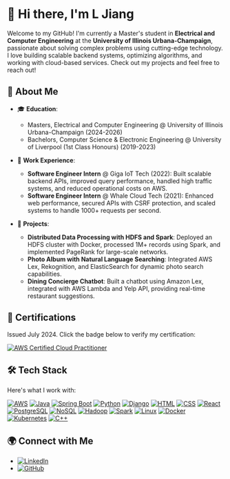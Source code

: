 # 👋 Hi there, I'm L Jiang

Welcome to my GitHub! I'm currently a Master's student in **Electrical and Computer Engineering** at the **University of Illinois Urbana-Champaign**, passionate about solving complex problems using cutting-edge technology. I love building scalable backend systems, optimizing algorithms, and working with cloud-based services. Check out my projects and feel free to reach out!

## 🚀 About Me

- 🎓 **Education**:  
  - Masters, Electrical and Computer Engineering @ University of Illinois Urbana-Champaign (2024-2026)  
  - Bachelors, Computer Science & Electronic Engineering @ University of Liverpool (1st Class Honours) (2019-2023)

- 💼 **Work Experience**:  
  - **Software Engineer Intern** @ Giga IoT Tech (2022): Built scalable backend APIs, improved query performance, handled high traffic systems, and reduced operational costs on AWS.  
  - **Software Engineer Intern** @ Whale Cloud Tech (2021): Enhanced web performance, secured APIs with CSRF protection, and scaled systems to handle 1000+ requests per second.

- 🌟 **Projects**:  
  - **Distributed Data Processing with HDFS and Spark**: Deployed an HDFS cluster with Docker, processed 1M+ records using Spark, and implemented PageRank for large-scale networks.  
  - **Photo Album with Natural Language Searching**: Integrated AWS Lex, Rekognition, and ElasticSearch for dynamic photo search capabilities.  
  - **Dining Concierge Chatbot**: Built a chatbot using Amazon Lex, integrated with AWS Lambda and Yelp API, providing real-time restaurant suggestions.


## 📜 Certifications

Issued July 2024. Click the badge below to verify my certification:

[![AWS Certified Cloud Practitioner](https://img.shields.io/badge/AWS_Cloud_Practitioner-FF9900?style=for-the-badge&logo=amazon-aws&logoColor=white)](https://www.credly.com/badges/9c016888-7926-42bc-9459-8d4a4b273244/linked_in_profile)


## 🛠️ Tech Stack

Here's what I work with:

[![AWS](https://img.shields.io/badge/AWS-232F3E?style=for-the-badge&logo=amazon-aws&logoColor=white)](https://aws.amazon.com)
[![Java](https://img.shields.io/badge/Java-ED8B00?style=for-the-badge&logo=java&logoColor=white)](https://www.java.com)
[![Spring Boot](https://img.shields.io/badge/Spring_Boot-6DB33F?style=for-the-badge&logo=spring-boot&logoColor=white)](https://spring.io/projects/spring-boot)
[![Python](https://img.shields.io/badge/Python-FFD43B?style=for-the-badge&logo=python&logoColor=blue)](https://www.python.org)
[![Django](https://img.shields.io/badge/Django-092E20?style=for-the-badge&logo=django&logoColor=white)](https://www.djangoproject.com)
[![HTML](https://img.shields.io/badge/HTML5-E34F26?style=for-the-badge&logo=html5&logoColor=white)](https://developer.mozilla.org/en-US/docs/Web/HTML)
[![CSS](https://img.shields.io/badge/CSS3-1572B6?style=for-the-badge&logo=css3&logoColor=white)](https://developer.mozilla.org/en-US/docs/Web/CSS)
[![React](https://img.shields.io/badge/React-20232A?style=for-the-badge&logo=react&logoColor=61DAFB)](https://reactjs.org)
[![PostgreSQL](https://img.shields.io/badge/PostgreSQL-316192?style=for-the-badge&logo=postgresql&logoColor=white)](https://www.postgresql.org)
[![NoSQL](https://img.shields.io/badge/NoSQL-3C873A?style=for-the-badge&logo=mongodb&logoColor=white)](https://www.mongodb.com)
[![Hadoop](https://img.shields.io/badge/Hadoop-66CCFF?style=for-the-badge&logo=apache-hadoop&logoColor=black)](https://hadoop.apache.org)
[![Spark](https://img.shields.io/badge/Spark-E25A1C?style=for-the-badge&logo=apache-spark&logoColor=white)](https://spark.apache.org)
[![Linux](https://img.shields.io/badge/Linux-FCC624?style=for-the-badge&logo=linux&logoColor=black)](https://www.linux.org)
[![Docker](https://img.shields.io/badge/Docker-2496ED?style=for-the-badge&logo=docker&logoColor=white)](https://www.docker.com)
[![Kubernetes](https://img.shields.io/badge/Kubernetes-326CE5?style=for-the-badge&logo=kubernetes&logoColor=white)](https://kubernetes.io)
[![C++](https://img.shields.io/badge/C++-00599C?style=for-the-badge&logo=cplusplus&logoColor=white)](https://isocpp.org)

## 🌍 Connect with Me

- [![LinkedIn](https://img.shields.io/badge/LinkedIn-blue?style=for-the-badge&logo=linkedin)](https://linkedin.com/in/FreddyJiang)
- [![GitHub](https://img.shields.io/badge/GitHub-black?style=for-the-badge&logo=github)](https://github.com/RealAvocado)
